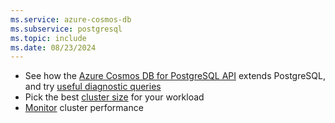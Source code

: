 ```yaml
---
ms.service: azure-cosmos-db
ms.subservice: postgresql
ms.topic: include
ms.date: 08/23/2024
---
```


* See how the [Azure Cosmos DB for PostgreSQL API](../reference-overview.md) extends
  PostgreSQL, and try [useful diagnostic
  queries](../howto-useful-diagnostic-queries.md)
* Pick the best [cluster size](../howto-scale-initial.md) for your
  workload
* [Monitor](../howto-monitoring.md) cluster performance
